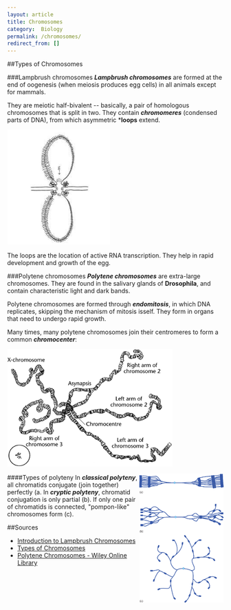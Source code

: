 ```yaml
---
layout: article
title: Chromosomes
category:  Biology
permalink: /chromosomes/
redirect_from: []
---
```


##Types of Chromosomes

###Lampbrush chromosomes
***Lampbrush chromosomes*** are formed at the end of oogenesis (when meiosis produces egg cells) in all animals except for mammals.

They are meiotic half-bivalent -- basically, a pair of homologous chromosomes that is split in two. They contain ***chromomeres*** (condensed parts of DNA), from which asymmetric ***loops** extend.

<img src="/images/lampbrush chrs.png">

The loops are the location of active RNA transcription. They help in rapid development and growth of the egg.

###Polytene chromosomes
***Polytene chromosomes*** are extra-large chromosomes. They are found in the salivary glands of **Drosophila**, and contain characteristic light and dark bands.

Polytene chromosomes are formed through ***endomitosis***, in which DNA replicates, skipping the mechanism of mitosis isself. They form in organs that need to undergo rapid growth.

Many times, many polytene chromosomes join their centromeres to form a common ***chromocenter***:

<img src="/images/chromocenter.gif">

####Types of polyteny
<img src="/images/polytene types.gif" height="300px" style="float:right;">
In ***classical polyteny***, all chromatids conjugate (join together) perfectly (a. In ***cryptic polyteny***, chromatid conjugation is only partial (b). If only one pair of chromatids is connected, "pompon-like" chromosomes form (c).

##Sources
* [Introduction to Lampbrush Chromosomes](http://projects.exeter.ac.uk/lampbrush/downloads/Introduction%20to%20lampbrush%20chromosomes%20(1).pdf)
* [Types of Chromosomes](http://www.biologydiscussion.com/chromosomes/kinds-of-chromosomes-lampbrush-polytene-and-supernumerary/569)
* [Polytene Chromosomes - Wiley Online Library](http://onlinelibrary.wiley.com/doi/10.1002/9780470015902.a0001183.pub2/full)